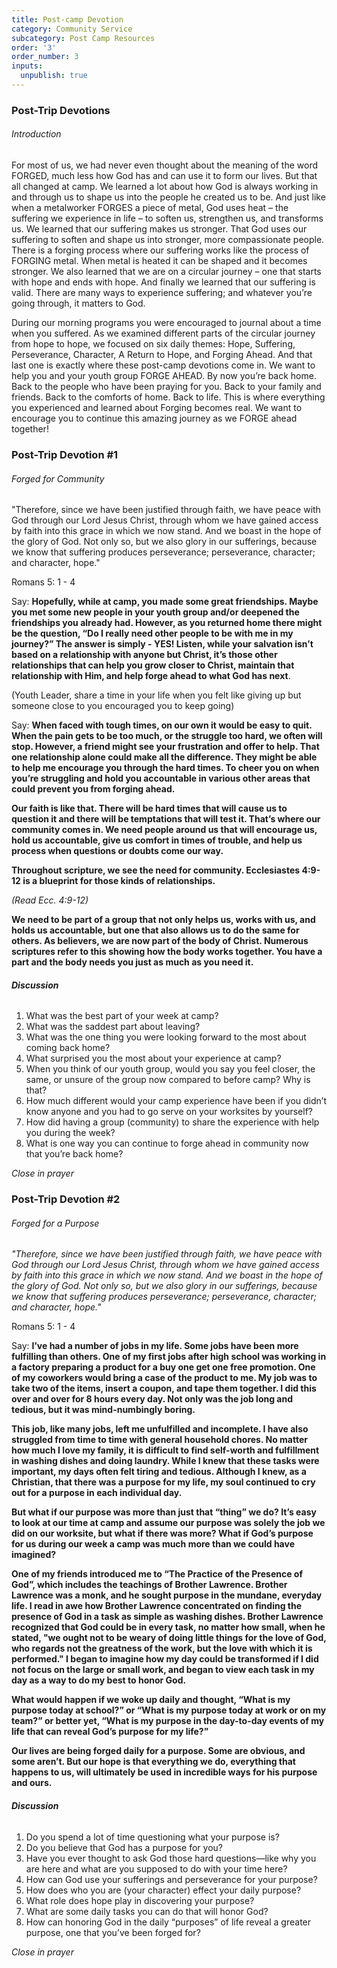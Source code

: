 ```yaml
---
title: Post-camp Devotion
category: Community Service
subcategory: Post Camp Resources
order: '3'
order_number: 3
inputs:
  unpublish: true
---
```

### Post-Trip Devotions

###### Introduction

For most of us, we had never even thought about the meaning of the word FORGED, much less how God has and can use it to form our lives. But that all changed at camp. We learned a lot about how God is always working in and through us to shape us into the people he created us to be. And just like when a metalworker FORGES a piece of metal, God uses heat – the suffering we experience in life – to soften us, strengthen us, and transforms us. We learned that our suffering makes us stronger. That God uses our suffering to soften and shape us into stronger, more compassionate people. There is a forging process where our suffering works like the process of FORGING metal. When metal is heated it can be shaped and it becomes stronger. We also learned that we are on a circular journey – one that starts with hope and ends with hope. And finally we learned that our suffering is valid. There are many ways to experience suffering; and whatever you’re going through, it matters to God.

During our morning programs you were encouraged to journal about a time when you suffered. As we examined different parts of the circular journey from hope to hope, we focused on six daily themes: Hope, Suffering, Perseverance, Character, A Return to Hope, and Forging Ahead. And that last one is exactly where these post-camp devotions come in. We want to help you and your youth group FORGE AHEAD. By now you’re back home. Back to the people who have been praying for you. Back to your family and friends. Back to the comforts of home. Back to life. This is where everything you experienced and learned about Forging becomes real. We want to encourage you to continue this amazing journey as we FORGE ahead together!

### Post-Trip Devotion \#1

###### Forged for Community

"Therefore, since we have been justified through faith, we have peace with God through our Lord Jesus Christ, through whom we have gained access by faith into this grace in which we now stand. And we boast in the hope of the glory of God. Not only so, but we also glory in our sufferings, because we know that suffering produces perseverance; perseverance, character; and character, hope."&nbsp;

Romans 5: 1 - 4

Say: **Hopefully, while at camp, you made some great friendships. Maybe you met some new people in your youth group and/or deepened the friendships you already had. However, as you returned home there might be the question, “Do I really need other people to be with me in my journey?” The answer is simply - YES! Listen, while your salvation isn’t based on a relationship with anyone but Christ, it’s those other relationships that can help you grow closer to Christ, maintain that relationship with Him, and help forge ahead to what God has next**.

(Youth Leader, share a time in your life when you felt like giving up but someone close to you encouraged you to keep going)&nbsp;

Say: **When faced with tough times, on our own it would be easy to quit. When the pain gets to be too much, or the struggle too hard, we often will stop. However, a friend might see your frustration and offer to help. That one relationship alone could make all the difference. They might be able to help me encourage you through the hard times. To cheer you on when you’re struggling and hold you accountable in various other areas that could prevent you from forging ahead.**

**Our faith is like that. There will be hard times that will cause us to question it and there will be temptations that will test it. That’s where our community comes in. We need people around us that will encourage us, hold us accountable, give us comfort in times of trouble, and help us process when questions or doubts come our way.**&nbsp;

**Throughout scripture, we see the need for community. Ecclesiastes 4:9-12 is a blueprint for those kinds of relationships.**&nbsp;

*(Read Ecc. 4:9-12)*

**We need to be part of a group that not only helps us, works with us, and holds us accountable, but one that also allows us to do the same for others. As believers, we are now part of the body of Christ. Numerous scriptures refer to this showing how the body works together. You have a part and the body needs you just as much as you need it.**

###### **Discussion**

1. What was the best part of your week at camp?
2. What was the saddest part about leaving?
3. What was the one thing you were looking forward to the most about coming back home?
4. What surprised you the most about your experience at camp?
5. When you think of our youth group, would you say you feel closer, the same, or unsure of the group now compared to before camp? Why is that?
6. How much different would your camp experience have been if you didn’t know anyone and you had to go serve on your worksites by yourself?
7. How did having a group (community) to share the experience with help you during the week?
8. What is one way you can continue to forge ahead in community now that you’re back home?

*Close in prayer*

### Post-Trip Devotion \#2

###### Forged for a Purpose

*"Therefore, since we have been justified through faith, we have peace with God through our Lord Jesus Christ, through whom we have gained access by faith into this grace in which we now stand. And we boast in the hope of the glory of God. Not only so, but we also glory in our sufferings, because we know that suffering produces perseverance; perseverance, character; and character, hope."*

Romans 5: 1 - 4

Say: **I’ve had a number of jobs in my life. Some jobs have been more fulfilling than others. One of my first jobs after high school was working in a factory preparing a product for a buy one get one free promotion. One of my coworkers would bring a case of the product to me. My job was to take two of the items, insert a coupon, and tape them together. I did this over and over for 8 hours every day. Not only was the job long and tedious, but it was mind-numbingly boring.**&nbsp;

**This job, like many jobs, left me unfulfilled and incomplete. I have also struggled from time to time with general household chores. No matter how much I love my family, it is difficult to find self-worth and fulfillment in washing dishes and doing laundry. While I knew that these tasks were important, my days often felt tiring and tedious. Although I knew, as a Christian, that there was a purpose for my life, my soul continued to cry out for a purpose in each individual day.**

**But what if our purpose was more than just that “thing” we do? It’s easy to look at our time at camp and assume our purpose was solely the job we did on our worksite, but what if there was more? What if God’s purpose for us during our week a camp was much more than we could have imagined?**

**One of my friends introduced me to “The Practice of the Presence of God”, which includes the teachings of Brother Lawrence. Brother Lawrence was a monk, and he sought purpose in the mundane, everyday life. I read in awe how Brother Lawrence concentrated on finding the presence of God in a task as simple as washing dishes. Brother Lawrence recognized that God could be in every task, no matter how small, when he stated, "we ought not to be weary of doing little things for the love of God, who regards not the greatness of the work, but the love with which it is performed." I began to imagine how my day could be transformed if I did not focus on the large or small work, and began to view each task in my day as a way to do my best to honor God.**

**What would happen if we woke up daily and thought, “What is my purpose today at school?” or “What is my purpose today at work or on my team?” or better yet, “What is my purpose in the day-to-day events of my life that can reveal God’s purpose for my life?”**

**Our lives are being forged daily for a purpose. Some are obvious, and some aren’t. But our hope is that everything we do, everything that happens to us, will ultimately be used in incredible ways for his purpose and ours.**

###### **Discussion**

1. Do you spend a lot of time questioning what your purpose is?
2. Do you believe that God has a purpose for you?
3. Have you ever thought to ask God those hard questions—like why you are here and what are you supposed to do with your time here?
4. How can God use your sufferings and perseverance for your purpose?
5. How does who you are (your character) effect your daily purpose?
6. What role does hope play in discovering your purpose?
7. What are some daily tasks you can do that will honor God?
8. How can honoring God in the daily “purposes” of life reveal a greater purpose, one that you’ve been forged for?

*Close in prayer*

​​​​​​